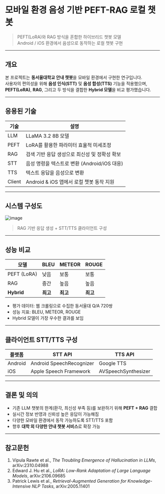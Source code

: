 # 모바일 환경 음성 기반 PEFT-RAG 로컬 챗봇

> PEFT(LoRA)와 RAG 방식을 혼합한 하이브리드 챗봇 모델  
> Android / iOS 환경에서 음성으로 동작하는 로컬 챗봇 구현

---

## 개요

본 프로젝트는 **동서울대학교 안내 챗봇**을 모바일 환경에서 구현한 연구입니다.  
사용자의 편의성을 위해 **음성 인식(STT)** 및 **음성 합성(TTS)** 기능을 적용했으며,  
**PEFT(LoRA)**, **RAG**, 그리고 두 방식을 결합한 **Hybrid 모델**을 비교 평가했습니다.

---

## 응용된 기술

| 기술 | 설명 |
|------|------|
| LLM | LLaMA 3.2 8B 모델 |
| PEFT | LoRA를 활용한 파라미터 효율적 미세조정 |
| RAG | 검색 기반 응답 생성으로 최신성 및 정확성 확보 |
| STT | 음성 명령을 텍스트로 변환 (Android/iOS 대응) |
| TTS | 텍스트 응답을 음성으로 변환 |
| Client | Android & iOS 앱에서 로컬 챗봇 동작 지원 |

---

## 시스템 구성도
![image](https://github.com/user-attachments/assets/173bca10-a6da-4cec-9289-14e2e5f9b7ce)
> RAG 기반 응답 생성 + STT/TTS 클라이언트 구성  

---

## 성능 비교

| 모델        | BLEU | METEOR | ROUGE |
|-------------|------|--------|--------|
| PEFT (LoRA) | 낮음 | 보통   | 보통   |
| RAG         | 중간 | 높음   | 높음   |
| **Hybrid**  | **최고** | **최고** | **최고** |

- 평가 데이터: 웹 크롤링으로 수집한 동서울대 Q/A 720쌍  
- 성능 지표: BLEU, METEOR, ROUGE  
- Hybrid 모델이 가장 우수한 결과를 보임

---

## 클라이언트 STT/TTS 구성

| 플랫폼   | STT API | TTS API |
|----------|----------|---------|
| Android  | Android SpeechRecognizer | Google TTS |
| iOS      | Apple Speech Framework | AVSpeechSynthesizer |

---

## 결론 및 의의

- 기존 LLM 챗봇의 한계(환각, 최신성 부족 등)를 보완하기 위해 **PEFT + RAG** 결합
- 실시간 정보 반영과 신뢰성 높은 응답이 가능해짐
- 다양한 모바일 환경에서 동작 가능하도록 STT/TTS 포함
- 향후 **대학 외 다양한 안내 챗봇 서비스**로 확장 가능

---

## 참고문헌

1. Vipula Rawte et al., *The Troubling Emergence of Hallucination in LLMs*, arXiv:2310.04988  
2. Edward J. Hu et al., *LoRA: Low-Rank Adaptation of Large Language Models*, arXiv:2106.09685  
3. Patrick Lewis et al., *Retrieval-Augmented Generation for Knowledge-Intensive NLP Tasks*, arXiv:2005.11401
